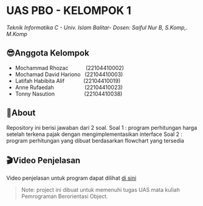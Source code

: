 # UAS PBO - KELOMPOK 1  
_Teknik Informatika C - Univ. Islam Balitar- Dosen: Saiful Nur B, S.Komp,. M.Komp_

## 😎Anggota Kelompok
- Mochammad Rhozac &ensp;&ensp;&ensp;&ensp;&ensp;&ensp;(22104410002)
- Mochamad David Hariono &ensp;(22104410003)
- Latifah Habibita Alif &ensp;&ensp;&ensp;&ensp;&ensp;&ensp;  (22104410019)
- Anne Rufaedah	&ensp;&ensp;&ensp;&ensp;&ensp;&ensp;&ensp;&ensp;&ensp;&ensp;&ensp;(22104410023)
- Tonny Nasution &ensp;&ensp;&ensp;&ensp;&ensp;&ensp;&ensp;&ensp;&ensp;&ensp; (22104410038)

## 📑About 
Repository ini berisi jawaban dari 2 soal. 
Soal 1 : program perhitungan harga setelah terkena pajak dengan mengimplementasikan interface
Soal 2 : program perhitungan yang dibuat berdasarkan flowchart yang tersedia

## 🎬Video Penjelasan
Video penjelasan untuk program dapat dilihat [di sini]
> Note: project ini dibuat untuk memenuhi tugas UAS mata kuliah Pemrograman Berorientasi Object.

   [di sini]: <'https://youtu.be/IW4LOs0hubI'>

